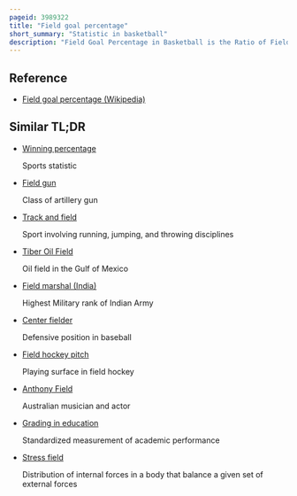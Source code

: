 ```yaml
---
pageid: 3989322
title: "Field goal percentage"
short_summary: "Statistic in basketball"
description: "Field Goal Percentage in Basketball is the Ratio of Field Goals completed to Field Goals attempted. Its Abbreviation is Fg %. Although the three-point Field Goal Percentage is often calculated separately three-point Field Goals are included in the general Field Goal Percentage. Instead of using Scales of 0 to 100 %, the Scale. 000 to 1. 000 is commonly used. A higher Field Goal Percentage implies a greater Efficiency. In Basketball, a Fg % of. 500 or above is considered a good Percentage, although this Criterion does not apply equally to all Positions. Guards usually have lower Fg % than Forwards and Centers. Field Goal Percentage does not completely tell the Skill of a Player, but a low Field Goal Percentage can indicate a poor offensive Player or a Player who takes many difficult Shots. In the Nba, Center Shaquille O'Neal had a high Career Fg % because he played near the Basket making many high Percentage Layups and Dunks. Allen Iverson had a low Fg often because he took the Bulk of his Team's Shots even with high Difficulty Shots."
---
```


## Reference

- [Field goal percentage (Wikipedia)](https://en.wikipedia.org/?curid=3989322)

## Similar TL;DR

- [Winning percentage](/tldr/en/winning-percentage)

  Sports statistic

- [Field gun](/tldr/en/field-gun)

  Class of artillery gun

- [Track and field](/tldr/en/track-and-field)

  Sport involving running, jumping, and throwing disciplines

- [Tiber Oil Field](/tldr/en/tiber-oil-field)

  Oil field in the Gulf of Mexico

- [Field marshal (India)](/tldr/en/field-marshal-india)

  Highest Military rank of Indian Army

- [Center fielder](/tldr/en/center-fielder)

  Defensive position in baseball

- [Field hockey pitch](/tldr/en/field-hockey-pitch)

  Playing surface in field hockey

- [Anthony Field](/tldr/en/anthony-field)

  Australian musician and actor

- [Grading in education](/tldr/en/grading-in-education)

  Standardized measurement of academic performance

- [Stress field](/tldr/en/stress-field)

  Distribution of internal forces in a body that balance a given set of external forces
